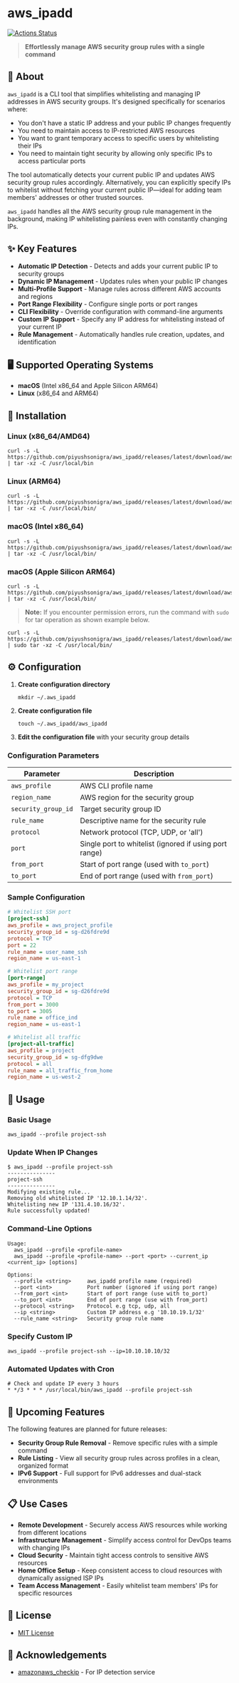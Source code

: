 # aws_ipadd

[![Actions Status](https://github.com/piyushsonigra/aws_ipadd/workflows/Build%20&%20Release/badge.svg)](https://github.com/piyushsonigra/aws_ipadd/actions)

> **Effortlessly manage AWS security group rules with a single command**

## 📖 About

`aws_ipadd` is a CLI tool that simplifies whitelisting and managing IP addresses in AWS security groups. It's designed specifically for scenarios where:

- You don't have a static IP address and your public IP changes frequently
- You need to maintain access to IP-restricted AWS resources
- You want to grant temporary access to specific users by whitelisting their IPs
- You need to maintain tight security by allowing only specific IPs to access particular ports

The tool automatically detects your current public IP and updates AWS security group rules accordingly. Alternatively, you can explicitly specify IPs to whitelist without fetching your current public IP—ideal for adding team members' addresses or other trusted sources.

`aws_ipadd` handles all the AWS security group rule management in the background, making IP whitelisting painless even with constantly changing IPs.

## ✨ Key Features

- **Automatic IP Detection** - Detects and adds your current public IP to security groups
- **Dynamic IP Management** - Updates rules when your public IP changes
- **Multi-Profile Support** - Manage rules across different AWS accounts and regions
- **Port Range Flexibility** - Configure single ports or port ranges
- **CLI Flexibility** - Override configuration with command-line arguments
- **Custom IP Support** - Specify any IP address for whitelisting instead of your current IP
- **Rule Management** - Automatically handles rule creation, updates, and identification

## 🖥️ Supported Operating Systems

- **macOS** (Intel x86_64 and Apple Silicon ARM64)
- **Linux** (x86_64 and ARM64)

## 🚀 Installation

### Linux (x86_64/AMD64)

```console
curl -s -L https://github.com/piyushsonigra/aws_ipadd/releases/latest/download/aws_ipadd_darwin_amd64.tar.gz | tar -xz -C /usr/local/bin
```

### Linux (ARM64)

```console
curl -s -L https://github.com/piyushsonigra/aws_ipadd/releases/latest/download/aws_ipadd_linux_arm64.tar.gz | tar -xz -C /usr/local/bin/
```

### macOS (Intel x86_64)

```console
curl -s -L https://github.com/piyushsonigra/aws_ipadd/releases/latest/download/aws_ipadd_darwin_amd64.tar.gz | tar -xz -C /usr/local/bin/
```

### macOS (Apple Silicon ARM64)

```console
curl -s -L https://github.com/piyushsonigra/aws_ipadd/releases/latest/download/aws_ipadd_darwin_arm64.tar.gz | tar -xz -C /usr/local/bin/
```

> **Note:** If you encounter permission errors, run the command with `sudo` for tar operation as shown example below.

```console
curl -s -L https://github.com/piyushsonigra/aws_ipadd/releases/latest/download/aws_ipadd_darwin_arm64.tar.gz | sudo tar -xz -C /usr/local/bin/
```

## ⚙️ Configuration

1. **Create configuration directory**

   ```console
   mkdir ~/.aws_ipadd
   ```

2. **Create configuration file**

   ```console
   touch ~/.aws_ipadd/aws_ipadd
   ```

3. **Edit the configuration file** with your security group details

### Configuration Parameters

| Parameter | Description |
|-----------|-------------|
| `aws_profile` | AWS CLI profile name |
| `region_name` | AWS region for the security group |
| `security_group_id` | Target security group ID |
| `rule_name` | Descriptive name for the security rule |
| `protocol` | Network protocol (TCP, UDP, or 'all') |
| `port` | Single port to whitelist (ignored if using port range) |
| `from_port` | Start of port range (used with `to_port`) |
| `to_port` | End of port range (used with `from_port`) |

### Sample Configuration

```ini
# Whitelist SSH port
[project-ssh]
aws_profile = aws_project_profile
security_group_id = sg-d26fdre9d
protocol = TCP
port = 22
rule_name = user_name_ssh
region_name = us-east-1

# Whitelist port range
[port-range]
aws_profile = my_project
security_group_id = sg-d26fdre9d
protocol = TCP
from_port = 3000
to_port = 3005
rule_name = office_ind
region_name = us-east-1

# Whitelist all traffic
[project-all-traffic]
aws_profile = project
security_group_id = sg-dfg9dwe
protocol = all
rule_name = all_traffic_from_home
region_name = us-west-2
```

## 🔧 Usage

### Basic Usage

```console
aws_ipadd --profile project-ssh
```

### Update When IP Changes

```console
$ aws_ipadd --profile project-ssh
---------------
project-ssh
---------------
Modifying existing rule...
Removing old whitelisted IP '12.10.1.14/32'.
Whitelisting new IP '131.4.10.16/32'.
Rule successfully updated!
```

### Command-Line Options

```console
Usage:
  aws_ipadd --profile <profile-name>
  aws_ipadd --profile <profile-name> --port <port> --current_ip <current_ip> [options]

Options:
  --profile <string>     aws_ipadd profile name (required)
  --port <int>           Port number (ignored if using port range)
  --from_port <int>      Start of port range (use with to_port)
  --to_port <int>        End of port range (use with from_port)
  --protocol <string>    Protocol e.g tcp, udp, all
  --ip <string>          Custom IP address e.g '10.10.19.1/32'
  --rule_name <string>   Security group rule name
```

### Specify Custom IP

```console
aws_ipadd --profile project-ssh --ip=10.10.10.10/32
```

### Automated Updates with Cron

```console
# Check and update IP every 3 hours
* */3 * * * /usr/local/bin/aws_ipadd --profile project-ssh
```

## 🚀 Upcoming Features

The following features are planned for future releases:

- **Security Group Rule Removal** - Remove specific rules with a simple command
- **Rule Listing** - View all security group rules across profiles in a clean, organized format
- **IPv6 Support** - Full support for IPv6 addresses and dual-stack environments

## 📋 Use Cases

- **Remote Development** - Securely access AWS resources while working from different locations
- **Infrastructure Management** - Simplify access control for DevOps teams with changing IPs
- **Cloud Security** - Maintain tight access controls to sensitive AWS resources
- **Home Office Setup** - Keep consistent access to cloud resources with dynamically assigned ISP IPs
- **Team Access Management** - Easily whitelist team members' IPs for specific resources

## 📜 License

- [MIT License](https://github.com/piyushsonigra/aws_ipadd/blob/master/LICENSE)

## 🙏 Acknowledgements

- [amazonaws_checkip](https://checkip.amazonaws.com) - For IP detection service